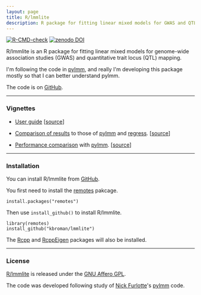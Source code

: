 ```yaml
---
layout: page
title: R/lmmlite
description: R package for fitting linear mixed models for GWAS and QTL mapping
---
```


[![R-CMD-check](https://github.com/kbroman/lmmlite/actions/workflows/R-CMD-check.yaml/badge.svg)](https://github.com/kbroman/lmmlite/actions/workflows/R-CMD-check.yaml)
[![zenodo DOI](https://zenodo.org/badge/DOI/10.5281/zenodo.5149506.svg)](https://doi.org/10.5281/zenodo.5149506)

R/lmmlite is an R package for fitting linear mixed models for
genome-wide association studies (GWAS) and quantitative trait locus
(QTL) mapping.

I'm following the code in [pylmm](https://github.com/nickFurlotte/pylmm),
and really I'm developing this package mostly so that I can better understand pylmm.

The code is on [GitHub](https://github.com/kbroman/lmmlite).

---

### Vignettes

- [User guide](assets/lmmlite.html)
[[source](https://github.com/kbroman/lmmlite/blob/master/vignettes/lmmlite.Rmd)]

- [Comparison of results](assets/compare2pylmm.html) to those of
[pylmm](https://github.com/nickFurlotte/pylmm) and
[regress](https://cran.r-project.org/web/packages/regress/).
[[source](https://github.com/kbroman/lmmlite/blob/gh-pages/assets/compare2pylmm.Rmd)]

- [Performance comparison](assets/performance.html) with
[pylmm](https://github.com/nickFurlotte/pylmm).
[[source](https://github.com/kbroman/lmmlite/blob/gh-pages/assets/performance.Rmd)]

---

### Installation

You can install R/lmmlite from
[GitHub](https://github.com/kbroman/lmmlite).

You first need to install the
[remotes](https://remotes.r-lib.org) pakcage.

    install.packages("remotes")

Then use `install_github()` to install R/lmmlite.

    library(remotes)
    install_github("kbroman/lmmlite")

The [Rcpp](https://github.com/RcppCore/Rcpp) and
[RcppEigen](https://github.com/RcppCore/RcppEigen) packages
will also be installed.

---

### License

[R/lmmlite](https://github.com/kbroman/lmmlite) is released under the
[GNU Affero GPL](https://www.gnu.org/licenses/why-affero-gpl.html).

The code was developed following study of [Nick Furlotte](http://whatmind.com)'s
[pylmm](https://github.com/nickFurlotte/pylmm) code.
